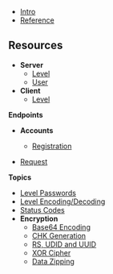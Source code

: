 <!-- docs/_sidebar.md -->

- [Intro](/)
- [Reference](/reference.md)

**Resources**
-----

- **Server**
  - [Level](/resources/server/level.md)
  - [User](/resources/server/user.md)
- **Client**
  - [Level](/resources/client/level.md)

**Endpoints**

- **Accounts**
  - [Registration](/endpoints/accounts/register.md)

- [Request](/endpoints/request.md)

**Topics**

- [Level Passwords](/topics/level_passwords.md)
- [Level Encoding/Decoding](/topics/levelstring_encoding_decoding.md)
- [Status Codes](/topics/status_codes.md)
- **Encryption**
  - [Base64 Encoding](topics/encryption/base64.md)
  - [CHK Generation](topics/encryption/chk.md)
  - [RS, UDID and UUID](topics/encryption/id.md)
  - [XOR Cipher](topics/encryption/xor.md)
  - [Data Zipping](topics/encryption/zip.md)
